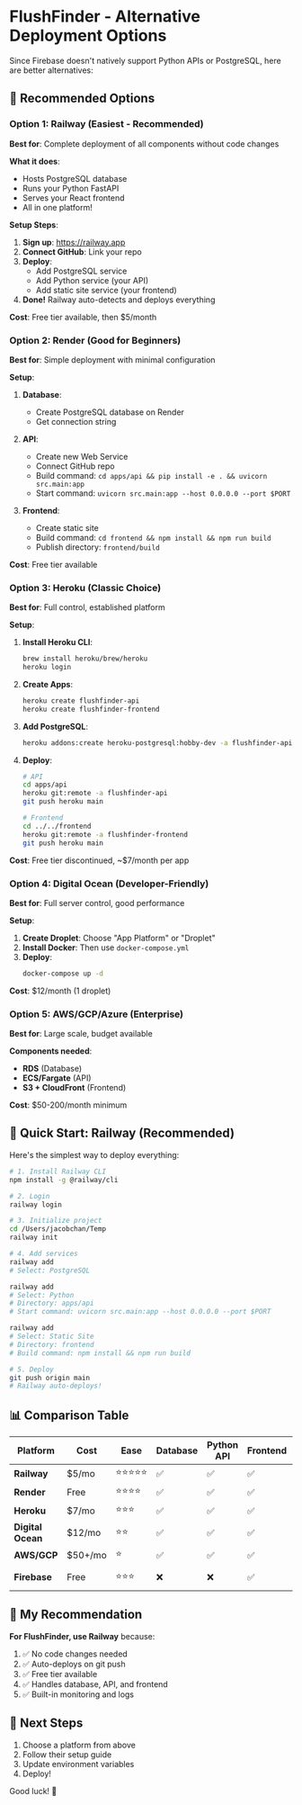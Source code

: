 # FlushFinder - Alternative Deployment Options

Since Firebase doesn't natively support Python APIs or PostgreSQL, here are better alternatives:

## 🎯 Recommended Options

### Option 1: Railway (Easiest - Recommended)

**Best for**: Complete deployment of all components without code changes

**What it does**:
- Hosts PostgreSQL database
- Runs your Python FastAPI
- Serves your React frontend
- All in one platform!

**Setup Steps**:

1. **Sign up**: https://railway.app
2. **Connect GitHub**: Link your repo
3. **Deploy**:
   - Add PostgreSQL service
   - Add Python service (your API)
   - Add static site service (your frontend)
4. **Done!** Railway auto-detects and deploys everything

**Cost**: Free tier available, then $5/month

### Option 2: Render (Good for Beginners)

**Best for**: Simple deployment with minimal configuration

**Setup**:

1. **Database**:
   - Create PostgreSQL database on Render
   - Get connection string

2. **API**:
   - Create new Web Service
   - Connect GitHub repo
   - Build command: `cd apps/api && pip install -e . && uvicorn src.main:app`
   - Start command: `uvicorn src.main:app --host 0.0.0.0 --port $PORT`

3. **Frontend**:
   - Create static site
   - Build command: `cd frontend && npm install && npm run build`
   - Publish directory: `frontend/build`

**Cost**: Free tier available

### Option 3: Heroku (Classic Choice)

**Best for**: Full control, established platform

**Setup**:

1. **Install Heroku CLI**:
   ```bash
   brew install heroku/brew/heroku
   heroku login
   ```

2. **Create Apps**:
   ```bash
   heroku create flushfinder-api
   heroku create flushfinder-frontend
   ```

3. **Add PostgreSQL**:
   ```bash
   heroku addons:create heroku-postgresql:hobby-dev -a flushfinder-api
   ```

4. **Deploy**:
   ```bash
   # API
   cd apps/api
   heroku git:remote -a flushfinder-api
   git push heroku main
   
   # Frontend
   cd ../../frontend
   heroku git:remote -a flushfinder-frontend
   git push heroku main
   ```

**Cost**: Free tier discontinued, ~$7/month per app

### Option 4: Digital Ocean (Developer-Friendly)

**Best for**: Full server control, good performance

**Setup**:

1. **Create Droplet**: Choose "App Platform" or "Droplet"
2. **Install Docker**: Then use `docker-compose.yml`
3. **Deploy**: 
   ```bash
   docker-compose up -d
   ```

**Cost**: $12/month (1 droplet)

### Option 5: AWS/GCP/Azure (Enterprise)

**Best for**: Large scale, budget available

**Components needed**:
- **RDS** (Database)
- **ECS/Fargate** (API)
- **S3 + CloudFront** (Frontend)

**Cost**: $50-200/month minimum

## 🚀 Quick Start: Railway (Recommended)

Here's the simplest way to deploy everything:

```bash
# 1. Install Railway CLI
npm install -g @railway/cli

# 2. Login
railway login

# 3. Initialize project
cd /Users/jacobchan/Temp
railway init

# 4. Add services
railway add
# Select: PostgreSQL

railway add
# Select: Python
# Directory: apps/api
# Start command: uvicorn src.main:app --host 0.0.0.0 --port $PORT

railway add
# Select: Static Site
# Directory: frontend
# Build command: npm install && npm run build

# 5. Deploy
git push origin main
# Railway auto-deploys!
```

## 📊 Comparison Table

| Platform | Cost | Ease | Database | Python API | Frontend | Best For |
|----------|------|------|----------|------------|----------|----------|
| **Railway** | $5/mo | ⭐⭐⭐⭐⭐ | ✅ | ✅ | ✅ | **Easiest** |
| **Render** | Free | ⭐⭐⭐⭐ | ✅ | ✅ | ✅ | Simple |
| **Heroku** | $7/mo | ⭐⭐⭐ | ✅ | ✅ | ✅ | Established |
| **Digital Ocean** | $12/mo | ⭐⭐ | ✅ | ✅ | ✅ | Control |
| **AWS/GCP** | $50+/mo | ⭐ | ✅ | ✅ | ✅ | Enterprise |
| **Firebase** | Free | ⭐⭐⭐ | ❌ | ❌ | ✅ | Frontend only |

## 🎯 My Recommendation

**For FlushFinder, use Railway** because:
1. ✅ No code changes needed
2. ✅ Auto-deploys on git push
3. ✅ Free tier available
4. ✅ Handles database, API, and frontend
5. ✅ Built-in monitoring and logs

## 📖 Next Steps

1. Choose a platform from above
2. Follow their setup guide
3. Update environment variables
4. Deploy!

Good luck! 🚀
